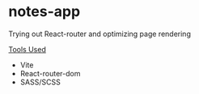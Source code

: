 # notes-app
Trying out React-router and optimizing page rendering

<ins>Tools Used</ins>
- Vite
- React-router-dom
- SASS/SCSS
